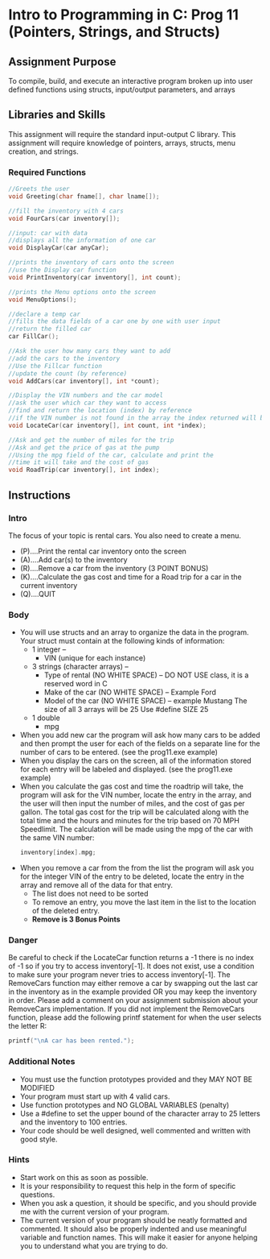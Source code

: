 # Intro to Programming in C: Prog 11 (Pointers, Strings, and Structs)
## Assignment Purpose
To compile, build, and execute an interactive program broken up into user defined functions using structs, input/output parameters, and arrays

## Libraries and Skills
This assignment will require the standard input-output C library.
This assignment will require knowledge of pointers, arrays, structs, menu creation, and strings.

### Required Functions
```C
//Greets the user
void Greeting(char fname[], char lname[]);

//fill the inventory with 4 cars
void FourCars(car inventory[]);

//input: car with data
//displays all the information of one car
void DisplayCar(car anyCar);

//prints the inventory of cars onto the screen
//use the Display car function
void PrintInventory(car inventory[], int count);

//prints the Menu options onto the screen
void MenuOptions();

//declare a temp car
//fills the data fields of a car one by one with user input
//return the filled car
car FillCar();

//Ask the user how many cars they want to add
//add the cars to the inventory
//Use the Fillcar function
//update the count (by reference)
void AddCars(car inventory[], int *count);

//Display the VIN numbers and the car model
//ask the user which car they want to access
//find and return the location (index) by reference
//if the VIN number is not found in the array the index returned will be -1
void LocateCar(car inventory[], int count, int *index);

//Ask and get the number of miles for the trip
//Ask and get the price of gas at the pump
//Using the mpg field of the car, calculate and print the
//time it will take and the cost of gas
void RoadTrip(car inventory[], int index);
```

## Instructions
### Intro
The focus of your topic is rental cars. You also need to create a menu.

  - (P)....Print the rental car inventory onto the screen
  - (A)....Add car(s) to the inventory
  - (R)....Remove a car from the inventory (3 POINT BONUS)
  - (K)....Calculate the gas cost and time for a Road trip for a car in the current inventory
  - (Q)....QUIT

### Body
- You will use structs and an array to organize the data in the program. Your struct must contain at the
following kinds of information:
  - 1 integer –
    - VIN (unique for each instance)
  - 3 strings (character arrays) –
    - Type of rental (NO WHITE SPACE) – DO NOT USE class, it is a reserved word in C
    - Make of the car (NO WHITE SPACE) – Example Ford
    - Model of the car (NO WHITE SPACE) – example Mustang
The size of all 3 arrays will be 25
Use #define SIZE 25
  - 1 double
    - mpg
- When you add new car the program will ask how many cars to be added and then prompt the user for
each of the fields on a separate line for the number of cars to be entered. (see the prog11.exe
example)
- When you display the cars on the screen, all of the information stored for each entry will be labeled
and displayed. (see the prog11.exe example)
- When you calculate the gas cost and time the roadtrip will take, the program will ask for the VIN
number, locate the entry in the array, and the user will then input the number of miles, and the cost
of gas per gallon. The total gas cost for the trip will be calculated along with the total time and the
hours and minutes for the trip based on 70 MPH Speedlimit. The calculation will be made using the mpg of the car with the same VIN number:
  ```C
  inventory[index].mpg;
  ```
- When you remove a car from the from the list the program will ask you for the integer VIN of the entry to be deleted, locate the entry in the array and remove all of the data for that entry.
  - The list does not need to be sorted
  - To remove an entry, you move the last item in the list to the location of the deleted entry.
  - **Remove is 3 Bonus Points**

### Danger
Be careful to check if the LocateCar function returns a -1 there is no index of -1 so if you try to access inventory[-1]. It does not exist, use a condition to make sure your program never tries to access inventory[-1].
The RemoveCars function may either remove a car by swapping out the last car in the inventory as in the example provided OR you may keep the inventory in order. Please add a comment on your assignment submission about your RemoveCars implementation.
If you did not implement the RemoveCars function, please add the following printf statement for when the user selects the letter R:
  ```C
  printf("\nA car has been rented.");
  ```

### Additional Notes
- You must use the function prototypes provided and they MAY NOT BE MODIFIED
- Your program must start up with 4 valid cars.
- Use function prototypes and NO GLOBAL VARIABLES (penalty)
- Use a #define to set the upper bound of the character array to 25 letters and the inventory to 100 entries.
- Your code should be well designed, well commented and written with good style.

### Hints
- Start work on this as soon as possible.
- It is your responsibility to request this help in the form of specific questions.
- When you ask a question, it should be specific, and you should provide me with the current version of your program.
- The current version of your program should be neatly formatted and commented. It should also be properly indented and use meaningful variable and function names. This will make it easier for anyone helping you to understand what you are trying to do.